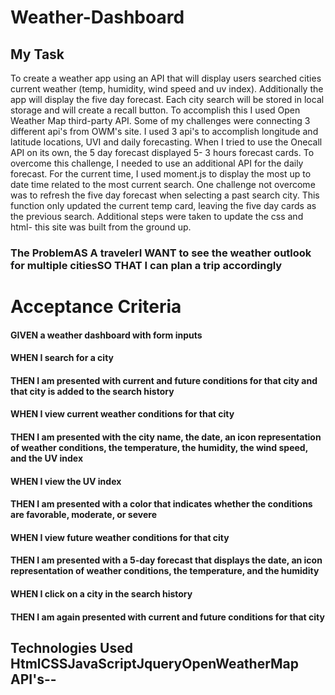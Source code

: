 # Weather-Dashboard


## My Task

To create a weather app using an API that will display users searched cities current weather (temp, humidity, wind speed and uv index). Additionally the app will display the five day forecast. Each city search will be stored in local storage and will create a recall button. To accomplish this I used Open Weather Map third-party API. Some of my challenges were connecting 3 different api's from OWM's site. I used 3 api's to accomplish longitude and latitude locations, UVI and daily forecasting. When I tried to use the Onecall API on its own, the 5 day forecast displayed 5- 3 hours forecast cards. To overcome this challenge, I needed to use an additional API for the daily forecast. For the current time, I used moment.js to display the most up to date time related to the most current search. 
One challenge not overcome was to refresh the five day forecast when selecting a past search city. This function only updated the current temp card, leaving the five day cards as the previous search.
Additional steps were taken to update the css and html- this site was built from the ground up. 

### The ProblemAS A travelerI WANT to see the weather outlook for multiple citiesSO THAT I can plan a trip accordingly

# Acceptance Criteria
#### GIVEN a weather dashboard with form inputs
#### WHEN I search for a city
#### THEN I am presented with current and future conditions for that city and that city is added to the search history
#### WHEN I view current weather conditions for that city
#### THEN I am presented with the city name, the date, an icon representation of weather conditions, the temperature, the humidity, the wind speed, and the UV index
#### WHEN I view the UV index
#### THEN I am presented with a color that indicates whether the conditions are favorable, moderate, or severe
#### WHEN I view future weather conditions for that city
#### THEN I am presented with a 5-day forecast that displays the date, an icon representation of weather conditions, the temperature, and the humidity
#### WHEN I click on a city in the search history
#### THEN I am again presented with current and future conditions for that city
## Technologies Used HtmlCSSJavaScriptJqueryOpenWeatherMap API's--
```
